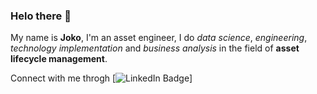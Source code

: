 ### Helo there 👋

My name is **Joko**, I'm an asset engineer, I do _data science_, _engineering_, _technology implementation_ and _business analysis_ in the field of **asset lifecycle management**.

Connect with me throgh [![LinkedIn Badge](https://linkedin.com/in/jpawitro)]
